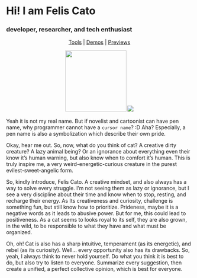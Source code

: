 # Hi! I am Felis Cato
### developer, researcher, and tech enthusiast

<p align="center">
    <a href="https://farhanms123.github.io/#/tools/">Tools</a> | 
    <a href="https://farhanms123.github.io/#/demos/">Demos</a> | 
    <a href="https://farhanms123.github.io/#/demos/">Previews</a>
</p>

<p align="center">
    <img height="165" src="https://github-readme-stats.vercel.app/api?username=FarhanMS123&show_icons=true&theme=aura&card_width=400" />
    <img src="https://github-readme-stats.vercel.app/api/top-langs?username=FarhanMS123&theme=aura&layout=compact" />
</p>

Yeah it is not my real name. But if novelist and cartoonist can have pen name, why programmer cannot have a `cursor name`? :D Aha? Especially, a pen name is also a symbolization which describe their own pride.

Okay, hear me out. So, now, what do you think of cat? A creative dirty creature? A lazy animal being? Or an ignorance about everything even their know it’s human warning, but also know when to comfort it’s human. This is truly inspire me, a very weird-energetic-curious creature in the purest evilest-sweet-angelic form.

So, kindly introduce, Felis Cato. A creative mindset, and also always has a way to solve every struggle. I’m not seeing them as lazy or ignorance, but I see a very discipline about their time and know when to stop, resting, and recharge their energy. As Its creativeness and curiosity, challenge is something fun, but still know how to prioritize. Prideness, maybe it is a negative words as it leads to abusive power. But for me, this could lead to positiveness. As a cat seems to looks royal to its self, they are also grown, in the wild, to be responsible to what they have and what must be organized.

Oh, oh! Cat is also has a sharp intuitive, temperament (as its energetic), and rebel (as its curiosity). Well… every opportunity also has its drawbacks. So, yeah, I always think to never hold yourself. Do what you think it is best to do, but also try to listen to everyone. Summarize every suggestion, then create a unified, a perfect collective opinion, which is best for everyone.
